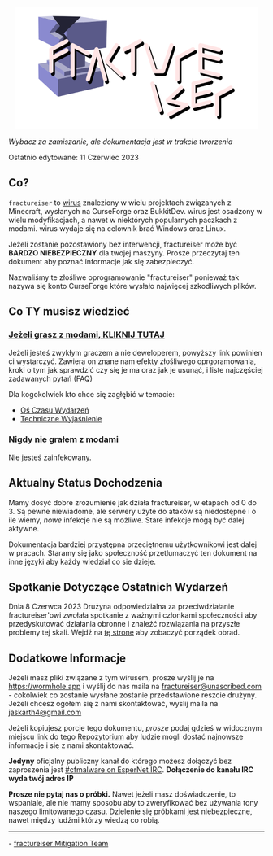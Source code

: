 <p align="center">
	<img src="../../docs/media/logo.svg" alt="fractureiser logo" height="240">
</p>

*Wybacz za zamiszanie, ale dokumentacja jest w trakcie tworzenia*

Ostatnio edytowane: 11 Czerwiec 2023

## Co?
`fractureiser` to [wirus](https://pl.wikipedia.org/wiki/Wirus_komputerowy) znaleziony w wielu projektach związanych z Minecraft, wysłanych na CurseForge oraz BukkitDev. wirus jest osadzony w wielu modyfikacjach, a nawet w niektórych popularnych paczkach z modami. wirus wydaje się na celownik brać Windows oraz Linux.

Jeżeli zostanie pozostawiony bez interwencji, fractureiser może być **BARDZO NIEBEZPIECZNY** dla twojej maszyny. Prosze przeczytaj ten dokument aby poznać informacje jak się zabezpieczyć.

Nazwaliśmy te złośliwe oprogramowanie "fractureiser" ponieważ tak nazywa się konto CurseForge które wysłało najwięcej szkodliwych plików.

## Co TY musisz wiedzieć

### [Jeżeli grasz z modami, KLIKNIJ TUTAJ](lang/pl/docs/users.md)

Jeżeli jesteś zwykłym graczem a nie deweloperem, powyższy link powinien ci wystarczyć. Zawiera on znane nam efekty złośliwego oprgoramowania, kroki o tym jak sprawdzić czy się je ma oraz jak je usunąć, i liste najczęściej zadawanych pytań (FAQ)

Dla kogokolwiek kto chce się zagłębić w temacie:
* [Oś Czasu Wydarzeń](lang/pl/docs/timeline.md)
* [Techniczne Wyjaśnienie](lang/pl/docs/tech.md) 

### Nigdy nie grałem z modami
Nie jesteś zainfekowany.

## Aktualny Status Dochodzenia
Mamy dosyć dobre zrozumienie jak działa fractureiser, w etapach od 0 do 3. Są pewne niewiadome, ale serwery użyte do ataków są niedostępne i o ile wiemy, *nowe* infekcje nie są możliwe. Stare infekcje mogą być dalej aktywne.

Dokumentacja bardziej przystępna przeciętnemu użytkownikowi jest dalej w pracach. Staramy się jako społeczność przetłumaczyć ten dokument na inne języki aby każdy wiedział co sie dzieje.

## Spotkanie Dotyczące Ostatnich Wydarzeń
Dnia 8 Czerwca 2023 Drużyna odpowiedzialna za przeciwdziałanie fractureiser'owi zwołała spotkanie z ważnymi członkami społeczności aby przedyskutować działania obronne i znaleźć rozwiązania na przyszłe problemy tej skali. Wejdź na [tę strone](docs/2023-06-08-meeting.md) aby zobaczyć porządek obrad.

## Dodatkowe Informacje
Jeżeli masz pliki związane z tym wirusem, prosze wyślij je na https://wormhole.app i wyślij do nas maila na fractureiser@unascribed.com - cokolwiek co zostanie wysłane zostanie przedstawione reszcie drużyny. Jeżeli chcesz ogółem się z nami skontaktować, wyslij maila na jaskarth4@gmail.com

Jeżeli kopiujesz porcje tego dokumentu, *prosze* podaj gdzieś w widocznym miejscu link do tego [Repozytorium](https://github.com/fractureiser-investigation/fractureiser) aby ludzie mogli dostać najnowsze informacje i się z nami skontaktować.

**Jedyny** oficjalny publiczny kanał do którego możesz dołączyć bez zaproszenia jest [#cfmalware on EsperNet IRC](https://webchat.esper.net/?channels=cfmalware). **Dołączenie do kanału IRC wyda twój adres IP**

**Prosze nie pytaj nas o próbki.** Nawet jeżeli masz doświadczenie, to wspaniale, ale nie mamy sposobu aby to zweryfikować bez używania tony naszego limitowanego czasu. Dzielenie się próbkami jest niebezpieczne, nawet między ludźmi którzy wiedzą co robią.

---

\- [fractureiser Mitigation Team](docs/credits.md)
